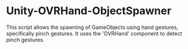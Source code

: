 # Unity-OVRHand-ObjectSpawner
This script allows the spawning of GameObjects using hand gestures, specifically pinch gestures. It uses the 'OVRHand' component to detect pinch gestures.
